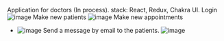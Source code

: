 Application for doctors (In process). stack: React, Redux, Chakra UI.
Login
![image](https://github.com/FedeOrefici/dashApp/assets/86120837/5b6a2a2b-af42-4b74-a7a5-172b0ce760de)
Make new patients
![image](https://github.com/FedeOrefici/dashApp/assets/86120837/e49d6e40-2c83-4e74-845b-df2349ad4b01)
Make new appointments
- ![image](https://github.com/FedeOrefici/dashApp/assets/86120837/5ade4f97-43d1-4b73-a3c8-04ea837d2ef4)
Send a message by email to the patients.
![image](https://github.com/FedeOrefici/dashApp/assets/86120837/5899fb76-dc7c-4dc6-acd2-5ff8df17e81c)
